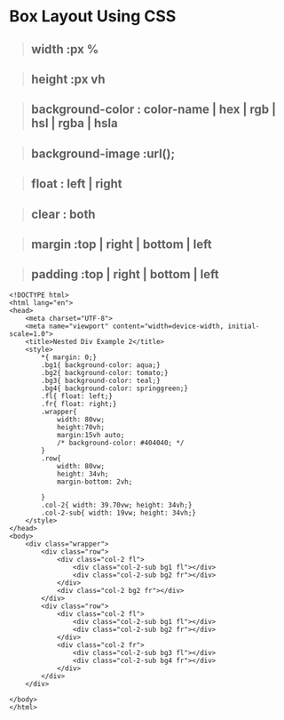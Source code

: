 # Box Layout Using CSS 

> ## width :px %

> ## height :px vh

> ## background-color : color-name | hex | rgb | hsl | rgba | hsla

> ## background-image :url();

> ## float : left | right

> ## clear : both

> ## margin :top | right | bottom | left

> ## padding :top | right | bottom | left

```
<!DOCTYPE html>
<html lang="en">
<head>
    <meta charset="UTF-8">
    <meta name="viewport" content="width=device-width, initial-scale=1.0">
    <title>Nested Div Example 2</title>
    <style>
        *{ margin: 0;}
        .bg1{ background-color: aqua;}
        .bg2{ background-color: tomato;}
        .bg3{ background-color: teal;}
        .bg4{ background-color: springgreen;}
        .fl{ float: left;}
        .fr{ float: right;}
        .wrapper{
            width: 80vw;
            height:70vh;
            margin:15vh auto;
            /* background-color: #404040; */
        }
        .row{
            width: 80vw;
            height: 34vh;
            margin-bottom: 2vh;

        }
        .col-2{ width: 39.70vw; height: 34vh;}
        .col-2-sub{ width: 19vw; height: 34vh;}
    </style>
</head>
<body>
    <div class="wrapper">
        <div class="row">
            <div class="col-2 fl">
                <div class="col-2-sub bg1 fl"></div>
                <div class="col-2-sub bg2 fr"></div>
            </div>
            <div class="col-2 bg2 fr"></div>
        </div>
        <div class="row">
            <div class="col-2 fl">
                <div class="col-2-sub bg1 fl"></div>
                <div class="col-2-sub bg2 fr"></div>
            </div>
            <div class="col-2 fr">
                <div class="col-2-sub bg3 fl"></div>
                <div class="col-2-sub bg4 fr"></div>
            </div>
        </div>
    </div>
    
</body>
</html>
```
